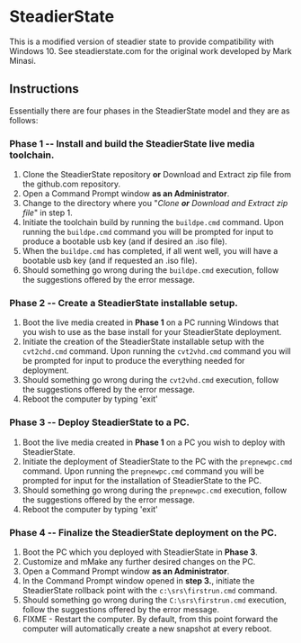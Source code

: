 # SteadierState
This is a modified version of steadier state to provide compatibility with Windows 10. See steadierstate.com for the original work developed by Mark Minasi.

## Instructions
Essentially there are four phases in the SteadierState model and they are as follows:

### **Phase 1** -- Install and build the SteadierState live media toolchain.

  1. Clone the SteadierState repository **or** Download and Extract zip file from the github.com repository.
  2. Open a Command Prompt window **as an Administrator**.
  3. Change to the directory where you "*Clone **or** Download and Extract zip file*" in step 1.
  4. Initiate the toolchain build by running the `buildpe.cmd` command. Upon running the `buildpe.cmd` command you will be prompted for input to produce a bootable usb key (and if desired an .iso file).
  5. When the `buildpe.cmd` has completed, if all went well, you will have a bootable usb key (and if requested an .iso file).
  6. Should something go wrong during the `buildpe.cmd` execution, follow the suggestions offered by the error message.

### **Phase 2** -- Create a SteadierState installable setup.

  1. Boot the live media created in **Phase 1** on a PC running Windows that you wish to use as the base install for your SteadierState deployment.
  2. Initiate the creation of the SteadierState installable setup with the `cvt2chd.cmd` command. Upon running the `cvt2vhd.cmd` command you will be prompted for input to produce the everything needed for deployment.
  3. Should something go wrong during the `cvt2vhd.cmd` execution, follow the suggestions offered by the error message.
  3. Reboot the computer by typing 'exit'

### **Phase 3** -- Deploy SteadierState to a PC.

  1. Boot the live media created in **Phase 1** on a PC you wish to deploy with SteadierState.
  2. Initiate the deployment of SteadierState to the PC with the `prepnewpc.cmd` command. Upon running the `prepnewpc.cmd` command you will be prompted for input for the installation of SteadierState to the PC.
  3. Should something go wrong during the `prepnewpc.cmd` execution, follow the suggestions offered by the error message.
  3. Reboot the computer by typing 'exit'

### **Phase 4** -- Finalize the SteadierState deployment on the PC.

  1. Boot the PC which you deployed with SteadierState in **Phase 3**.
  2. Customize and mMake any further desired changes on the PC.
  3. Open a Command Prompt window **as an Administrator**.
  4. In the Command Prompt window opened in **step 3.**, initiate the SteadierState rollback point with the `c:\srs\firstrun.cmd` command.
  3. Should something go wrong during the `C:\srs\firstrun.cmd` execution, follow the suggestions offered by the error message.
  5. FIXME - Restart the computer. By default, from this point forward the computer will automatically create a new snapshot at every reboot.
